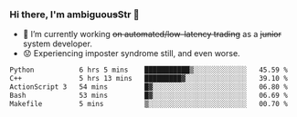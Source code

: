 ### Hi there, I'm ambiguou~~s~~Str 👋

<!--
**ambiguoustexture/ambiguoustexture** is a ✨ _special_ ✨ repository because its `README.md` (this file) appears on your GitHub profile.

Here are some ideas to get you started:
-->
- 🔭 I’m currently working ~~on automated/low-latency trading~~ as a ~~junior~~ system developer.
- :worried: Experiencing imposter syndrome still, and even worse.

<!--START_SECTION:waka-->

```txt
Python           6 hrs 5 mins    ███████████▒░░░░░░░░░░░░░   45.59 %
C++              5 hrs 13 mins   █████████▓░░░░░░░░░░░░░░░   39.10 %
ActionScript 3   54 mins         █▓░░░░░░░░░░░░░░░░░░░░░░░   06.80 %
Bash             53 mins         █▓░░░░░░░░░░░░░░░░░░░░░░░   06.69 %
Makefile         5 mins          ▒░░░░░░░░░░░░░░░░░░░░░░░░   00.70 %
```

<!--END_SECTION:waka-->
